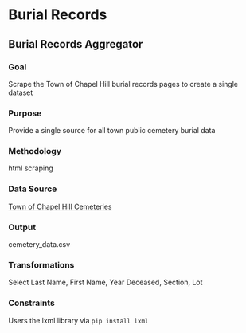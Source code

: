 # Burial Records
## Burial Records Aggregator

### Goal 
Scrape the Town of Chapel Hill burial records pages to create a single dataset
### Purpose 

Provide a single source for all town public cemetery burial data
### Methodology 
html scraping

### Data Source
[Town of Chapel Hill Cemeteries](https://www.townofchapelhill.org/town-hall/departments-services/parks-recreation/cemeteries)
### Output 
cemetery_data.csv

### Transformations
Select Last Name, First Name, Year Deceased, Section, Lot

### Constraints
Users the lxml library via ```pip install lxml```
